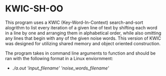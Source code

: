 # KWIC-SH-OO
This program uses a KWIC (Key-Word-In-Context) search-and-sort alogrithm to list every iteration of a given line of text by shifting each word in a line by one and arranging them in alphabetical order, while also omitting  any lines that begin with any of the given noise words. This version of KWIC was designed for utilizing shared memory and object oriented construction.

The program takes in command line arguments to function and should be ran with the following format in a Linux enviornment: 
  - *./a.out 'input_filename' 'noise_words_filename'*
